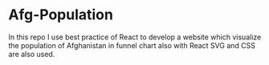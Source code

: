 # Afg-Population
In this repo I use best practice of React to develop a website which visualize the population of Afghanistan in funnel chart also with React SVG and CSS are also used.
